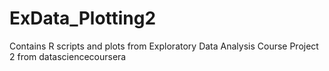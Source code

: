 # ExData_Plotting2
Contains R scripts and plots from Exploratory Data Analysis Course Project 2 from datasciencecoursera
